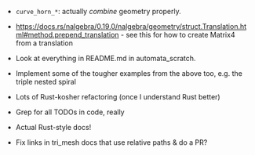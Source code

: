 - `curve_horn_*`: actually *combine* geometry properly.

- https://docs.rs/nalgebra/0.19.0/nalgebra/geometry/struct.Translation.html#method.prepend_translation -
  see this for how to create Matrix4 from a translation

- Look at everything in README.md in automata_scratch.
- Implement some of the tougher examples from the above too, e.g. the
  triple nested spiral
- Lots of Rust-kosher refactoring (once I understand Rust better)
- Grep for all TODOs in code, really
- Actual Rust-style docs!

- Fix links in tri_mesh docs that use relative paths & do a PR?
